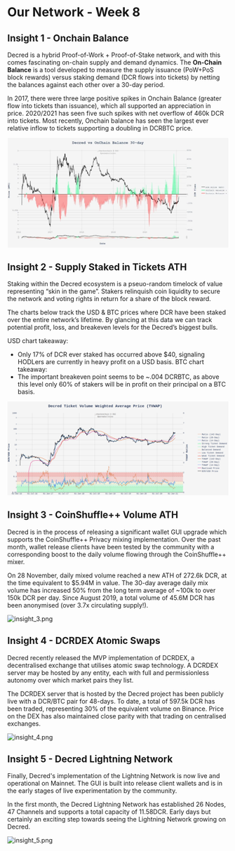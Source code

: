 # Our Network - Week 8


## Insight 1 - Onchain Balance

Decred is a hybrid Proof-of-Work + Proof-of-Stake network, and with this comes fascinating on-chain supply and demand dynamics. The **On-Chain Balance** is a tool developed to measure the supply issuance (PoW+PoS block rewards) versus staking demand (DCR flows into tickets) by netting the balances against each other over a 30-day period.

In 2017, there were three large positive spikes in Onchain Balance (greater flow into tickets than issuance), which all supported an appreciation in price. 2020/2021 has seen five such spikes with net overflow of 460k DCR into tickets. Most recently, Onchain balance has seen the largest ever relative inflow to tickets supporting a doubling in DCRBTC price.

![insight_1.jpg](images/insight_1)



## Insight 2 - Supply Staked in Tickets ATH

Staking within the Decred ecosystem is a pseuo-random timelock of value representing “skin in the game”. Stakers relinquish coin liquidity to secure the network and voting rights in return for a share of the block reward.

The charts below track the USD & BTC prices where DCR have been staked over the entire network’s lifetime. By glancing at this data we can track potential profit, loss, and breakeven levels for the Decred’s biggest bulls.

USD chart takeaway:
-  Only 17% of DCR ever staked has occurred above $40, signaling HODLers are currently in heavy profit on a USD basis.
BTC chart takeaway:
-  The important breakeven point seems to be ~.004 DCRBTC, as above this level only 60% of stakers will be in profit on their principal on a BTC basis.

![insight_2.png](images/insight_2.png)

## Insight 3 - CoinShuffle++ Volume ATH

Decred is in the process of releasing a significant wallet GUI upgrade which supports the CoinShuffle++ Privacy mixing implementation. Over the past month, wallet release clients have been tested by the community with a corresponding boost to the daily volume flowing through the CoinShuffle++ mixer.

On 28 November, daily mixed volume reached a new ATH of 272.6k DCR, at the time equivalent to $5.94M in value. The 30-day average daily mix volume has increased 50% from the long term average of ~100k to over 150k DCR per day. Since August 2019, a total volume of 45.6M DCR has been anonymised (over 3.7x circulating supply!).

![insight_3.png](images/insight_3.png)

## Insight 4 - DCRDEX Atomic Swaps

Decred recently released the MVP implementation of DCRDEX, a decentralised exchange that utilises atomic swap technology. A DCRDEX server may be hosted by any entity, each with full and permissionless autonomy over which market pairs they list.

The DCRDEX server that is hosted by the Decred project has been publicly live with a DCR/BTC pair for 48-days. To date, a total of 597.5k DCR has been traded, representing 30% of the equivalent volume on Binance. Price on the DEX has also maintained close parity with that trading on centralised exchanges.

![insight_4.png](images/insight_4.png)

## Insight 5 - Decred Lightning Network

Finally, Decred's implementation of the Lightning Network is now live and operational on Mainnet. The GUI is built into release client wallets and is in the early stages of live experimentation by the community.

In the first month, the Decred Lightning Network has established 26 Nodes, 47 Channels and supports a total capacity of 11.58DCR. Early days but certainly an exciting step towards seeing the Lightning Network growing on Decred.

![insight_5.png](images/insight_5.png)

